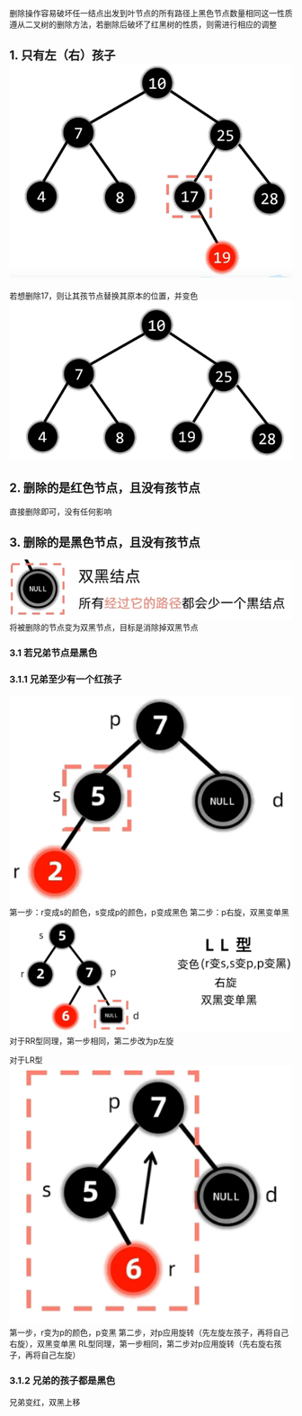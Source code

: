 删除操作容易破坏任一结点出发到叶节点的所有路径上黑色节点数量相同这一性质
遵从二叉树的删除方法，若删除后破坏了红黑树的性质，则需进行相应的调整

## 1. 只有左（右）孩子![输入图片说明](/imgs/2025-02-25/2WJNpuYe7tSDnBJb.png)
若想删除17，则让其孩节点替换其原本的位置，并变色
![输入图片说明](/imgs/2025-02-25/Jf0VH7KaTyPk1JtO.png)

## 2. 删除的是红色节点，且没有孩节点
直接删除即可，没有任何影响


## 3. 删除的是黑色节点，且没有孩节点
 ![输入图片说明](/imgs/2025-02-25/fwX34R0ZtgszOUYY.png)
 将被删除的节点变为双黑节点，目标是消除掉双黑节点
 ### 3.1 若兄弟节点是黑色
 ### 3.1.1 兄弟至少有一个红孩子
 ![输入图片说明](/imgs/2025-02-25/xhPmqNbqlfjc62qZ.png)
 第一步：r变成s的颜色，s变成p的颜色，p变成黑色
 第二步：p右旋，双黑变单黑
 ![输入图片说明](/imgs/2025-02-25/DUnxDn330GqijQXQ.png)
 对于RR型同理，第一步相同，第二步改为p左旋
 
 对于LR型
 ![输入图片说明](/imgs/2025-02-25/P5Vwkjn4TIb1Cg7Q.png)
 第一步，r变为p的颜色，p变黑
 第二步，对p应用旋转（先左旋左孩子，再将自己右旋），双黑变单黑
 RL型同理，第一步相同，第二步对p应用旋转（先右旋右孩子，再将自己左旋）

### 3.1.2 兄弟的孩子都是黑色
兄弟变红，双黑上移
<!--stackedit_data:
eyJoaXN0b3J5IjpbMTM4NzcyMTY5NF19
-->
